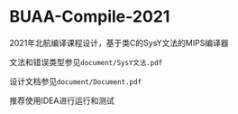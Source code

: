 # BUAA-Compile-2021

2021年北航编译课程设计，基于类C的SysY文法的MIPS编译器

文法和错误类型参见`document/SysY文法.pdf`

设计文档参见`document/Document.pdf`

推荐使用IDEA进行运行和测试

